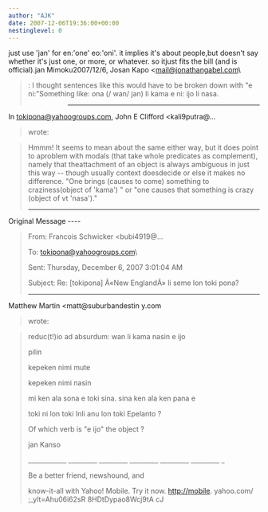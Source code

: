 ```yaml
---
author: "AJK"
date: 2007-12-06T19:36:00+00:00
nestinglevel: 0
---
```

just use 'jan' for en:'one' eo:'oni'. it implies it's about people,but doesn't say whether it's just one, or more, or whatever. so itjust fits the bill (and is official).jan Mimoku2007/12/6, Josan Kapo <[mail@jonathangabel.com](mailto://mail@jonathangabel.com)\
>:
> I thought sentences like this would have to be broken down with "e ni:"Something like:
> ona (/ wan/ jan) li kama e ni: ijo li nasa.
>>> ---
 In [tokipona@yahoogroups.com](mailto://tokipona@yahoogroups.com), John E Clifford <kali9putra@...
> wrote:

> 
>> 
> Hmmm! It seems to mean about the same either way, but it does point to aproblem
> with modals (that take whole predicates as complement), namely that theattachment of an
> object is always ambiguous in just this way --
 though usually context doesdecide or else
> it makes no difference. "One brings (causes to come) something to craziness(object of
> 'kama') " or "one causes that something is crazy (object of vt 'nasa')."
> 
>> 
> -----
 Original Message ----

> 
> From: Francois Schwicker <bubi4919@...
>> 
> To: [tokipona@yahoogroups.com](mailto://tokipona@yahoogroups.com)\
> 
> Sent: Thursday, December 6, 2007 3:01:04 AM
> 
> Subject: Re: \[tokipona\] Â«New EnglandÂ» li seme lon toki pona?
> 
>> 
>> 
>> 
>> 
>> 
>> 
>> 
>> 
>> 
>> 
>> 
>> 
>> 
>> 
>> 
> ---
 Matthew Martin <matt@suburbandestin y.com
> wrote:

> 
>> 
>> 
>> 
> 
>> 
>> 
> 
> reduc(t!)io ad absurdum: wan li kama nasin e ijo
> 
>> 
> pilin
> 
>> 
> 
> kepeken nimi mute
> 
>> 
> 
> kepeken nimi nasin
> 
>> 
>> 
>> 
> mi ken ala sona e toki sina. sina ken ala ken pana e
> 
>> 
> toki ni lon toki Inli anu lon toki Epelanto ?
> 
>> 
>> 
>> 
> Of which verb is "e ijo" the object ?
> 
>> 
>> 
>> 
> jan Kanso
> 
>> 
>> 
>> 
> \_\_\_\_\_\_\_\_\_\_\_\_ \_\_\_\_\_\_\_\_\_ \_\_\_\_\_\_\_\_\_ \_\_\_\_\_\_\_\_\_ \_\_\_\_\_\_\_\_\_ \_\_\_\_\_\_\_\_\_ \_
> 
>> 
> Be a better friend, newshound, and
> 
>> 
> know-it-all with Yahoo! Mobile. Try it now. [http://mobile](http://mobile). yahoo.com/
> ;\_ylt=Ahu06i62sR 8HDtDypao8Wcj9tA cJ
> 
>> 
>> 
>> 
>> 
>> 
>> 
>> 
>> 
>> 
>> 
>> 
>> 
>> 
>> 
> <!--

> 
>> 
> #ygrp-mkp{
> 
> border:1px solid #d8d8d8;font-family:Arial;margin:14px 0px;padding:0px14px;}
> 
> #ygrp-mkp hr{
> 
> border:1px solid #d8d8d8;}
> 
> #ygrp-mkp #hd{
> 
> color:#628c2a;font-size:85%;font-weight:bold;line-height:122%;margin:10px0px;}
> 
> #ygrp-mkp #ads{
> 
> margin-bottom:10px;}
> 
> #ygrp-mkp .ad{
> 
> padding:0 0;}
> 
> #ygrp-mkp .ad a{
> 
> color:#0000ff;text-decoration:none;}
> 
> --

>> 
>> 
>> 
>> 
> <!--

> 
>> 
> #ygrp-sponsor #ygrp-lc{
> 
> font-family:Arial;}
> 
> #ygrp-sponsor #ygrp-lc #hd{
> 
> margin:10px 0px;font-weight:bold;font-size:78%;line-height:122%;}
> 
> #ygrp-sponsor #ygrp-lc .ad{
> 
> margin-bottom:10px;padding:0 0;}
> 
> --

>> 
>> 
>> 
>> 
> <!--

> 
>> 
> #ygrp-mlmsg {font-size:13px;font-family:arial, helvetica, clean,sans-serif;}
> 
> #ygrp-mlmsg table {font-size:inherit;font:100%;}
> 
> #ygrp-mlmsg select, input, textarea {font:99% arial, helvetica, clean,sans-serif;}
> 
> #ygrp-mlmsg pre, code {font:115% monospace;}
> 
> #ygrp-mlmsg \* {line-height:1.22em;}
> 
> #ygrp-text{
> 
> font-family:Georgia;
> 
> }
> 
> #ygrp-text p{
> 
> margin:0 0 1em 0;}
> 
> #ygrp-tpmsgs{
> 
> font-family:Arial;
> 
> clear:both;}
> 
> #ygrp-vitnav{
> 
> padding-top:10px;font-family:Verdana;font-size:77%;margin:0;}
> 
> #ygrp-vitnav a{
> 
> padding:0 1px;}
> 
> #ygrp-actbar{
> 
> clear:both;margin:25px 0;white-space:nowrap;color:#666;text-align:right;}
> 
> #ygrp-actbar .left{
> 
> float:left;white-space:nowrap;}
> 
> .bld{font-weight:bold;}
> 
> #ygrp-grft{
> 
> font-family:Verdana;font-size:77%;padding:15px 0;}
> 
> #ygrp-ft{
> 
> font-family:verdana;font-size:77%;border-top:1px solid #666;
> 
> padding:5px 0;
> 
> }
> 
> #ygrp-mlmsg #logo{
> 
> padding-bottom:10px;}
> 
>> 
> #ygrp-vital{
> 
> background-color:#e0ecee;margin-bottom:20px;padding:2px 0 8px 8px;}
> 
> #ygrp-vital #vithd{
> 
> font-size:77%;font-family:Verdana;font-weight:bold;color:#333;text-
> transform:uppercase;}
> 
> #ygrp-vital ul{
> 
> padding:0;margin:2px 0;}
> 
> #ygrp-vital ul li{
> 
> list-style-type:none;clear:both;border:1px solid #e0ecee;
> 
> }
> 
> #ygrp-vital ul li .ct{
> 
>font-weight:bold;color:#ff7900;float:right;width:2em;text-align:right;padding-
> right:.5em;}
> 
> #ygrp-vital ul li .cat{
> 
> font-weight:bold;}
> 
> #ygrp-vital a{
> 
> text-decoration:none;}
> 
>> 
> #ygrp-vital a:hover{
> 
> text-decoration:underline;}
> 
>> 
> #ygrp-sponsor #hd{
> 
> color:#999;font-size:77%;}
> 
> #ygrp-sponsor #ov{
> 
> padding:6px 13px;background-color:#e0ecee;margin-bottom:20px;}
> 
> #ygrp-sponsor #ov ul{
> 
> padding:0 0 0 8px;margin:0;}
> 
> #ygrp-sponsor #ov li{
> 
> list-style-type:square;padding:6px 0;font-size:77%;}
> 
> #ygrp-sponsor #ov li a{
> 
> text-decoration:none;font-size:130%;}
> 
> #ygrp-sponsor #nc{
> 
> background-color:#eee;margin-bottom:20px;padding:0 8px;}
> 
> #ygrp-sponsor .ad{
> 
> padding:8px 0;}
> 
> #ygrp-sponsor .ad #hd1{
> 
>font-family:Arial;font-weight:bold;color:#628c2a;font-size:100%;line-height:122%\\;}
> 
> #ygrp-sponsor .ad a{
> 
> text-decoration:none;}
> 
> #ygrp-sponsor .ad a:hover{
> 
> text-decoration:underline;}
> 
> #ygrp-sponsor .ad p{
> 
> margin:0;}
> 
> o{font-size:0;}
> 
> .MsoNormal{
> 
> margin:0 0 0 0;}
> 
> #ygrp-text tt{
> 
> font-size:120%;}
> 
> blockquote{margin:0 0 0 4px;}
> 
> .replbq{margin:4;}
> 
> --

>> 
>> 
>> 
>> 
>> 
>> 
>> 
>> 
>> 
>>\_\_\_\_\_\_\_\_\_\_\_\_\_\_\_\_\_\_\_\_\_\_\_\_\_\_\_\_\_\_\_\_\_\_\_\_\_\_\_\_\_\_\_\_\_\_\_\_\_\_\_\_\_\_\_\_\_\_\_\_\_\_\_\_\_\_\_\_\_\_\_\_\_\_\_\_\_\_\_\_\\\_\_\_\_
> 
> Be a better friend, newshound, and
> 
> know-it-all with Yahoo! Mobile. Try it now.
> [http://mobile.yahoo.com/;_ylt=Ahu06i62sR8HDtDypao8Wcj9tAcJ](http://mobile.yahoo.com/;_ylt=Ahu06i62sR8HDtDypao8Wcj9tAcJ)\
> 
>>>>>>>> Yahoo! Groups Links
>>>>--
Can you trust your computer? - [http://www.gnu.org/philosophy/can-you-trust.html](http://www.gnu.org/philosophy/can-you-trust.html)<
>< \* Mi estas Kristana Esperantisto \* <
><